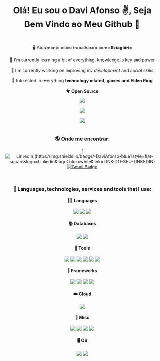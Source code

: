 <div align="center">
  <h1>Olá! Eu sou o Davi Afonso ✌️, Seja Bem Vindo ao Meu Github 🤙</h1>
  <br>
  <div>
    <!---->
     <p>
        🖥️ Atualmente estou trabalhando como<b> Estagiário</b><br><br>
        🌱 I'm currently learning a bit of everything, knowledge is key and power<br><br>
        🔭 I'm currently working on improving my <i>development</i> and <i>social skills</i><br><br>
        🤔 Interested in everything <b>technology related, games and Elden Ring</b><br><br>
        ❤️ <b>Open Source</b><br>
      </p>
    <!---->
    <a href="https://github.com/DaviAfonso88">
    <div>
      <img src="https://github-readme-stats.vercel.app/api?username=DaviAfonso88&show_icons=true&theme=radical&bg_color=22272E&border_radius=2.5rem&border_color=22272E">
      <br><br>
      <img src="https://github-readme-stats.vercel.app/api/top-langs?username=DaviAfonso88&layout=compact&show_icons=true&theme=radical&bg_color=22272E&border_radius=2.5rem&border_color=22272E">
    </div>
    <br>
    <img src="https://github-profile-trophy.vercel.app/?username=DaviAfonso88&row=1&theme=onestar&no-bg=true&no-frame=true">
  </div>
  </a>
  <br>
  <h3>🌎 Onde me encontrar:</h3>
  
 [![Linkedin:(https://img.shields.io/badge/-DaviAfonso-blue?style=flat-square&logo=Linkedin&logoColor=white&link=LINK-DO-SEU-LINKEDIN)](https://www.linkedin.com/in/davi-afonso-b98a87224/)
[![Gmail Badge](https://img.shields.io/badge/-luanvictorms@gmail.com-006bed?style=flat-square&logo=Gmail&logoColor=white&link=mailto:luanvictorms@gmail.com)](mailto:luanvictorms@gmail.com)

  <br>
  <h3>🚧 Languages, technologies, services and tools that I use:</h3>
  <h4>👨‍💻 Languages</h4>
  <img src="https://img.shields.io/badge/Dart-518FD1?style=for-the-badge&logo=dart&logoColor=white">
  <img src="https://img.shields.io/badge/TypeScript-007ACC?style=for-the-badge&logo=typescript&logoColor=white">
  <img src="https://img.shields.io/badge/Java-ED8B00?style=for-the-badge&logo=java&logoColor=white">
  <h4>📚 Databases</h4>
  <img src="https://img.shields.io/badge/PostgreSQL-316192?style=for-the-badge&logo=postgresql&logoColor=white">
  <img src="https://img.shields.io/badge/MySQL-00000F?style=for-the-badge&logo=mysql&logoColor=white">
  <h4>🔧 Tools</h4>
  <img src="https://camo.githubusercontent.com/214157e8f9b576ef28def2856afa2bc3c04657a20e9b4f3c58ae47c91e3718be/68747470733a2f2f696d672e736869656c64732e696f2f62616467652f5653436f64652d3030373864372e7376673f7374796c653d666f722d7468652d6261646765266c6f676f3d76697375616c2d73747564696f2d636f6465266c6f676f436f6c6f723d7768697465">
  <img src="https://img.shields.io/badge/Sass-CC6699?style=for-the-badge&logo=sass&logoColor=white">
  <img src="https://img.shields.io/badge/Node.js-43853D?style=for-the-badge&logo=node.js&logoColor=white">
  <img src="https://camo.githubusercontent.com/6b7f701cf0bea42833751b754688f1a27b6090fdf90bf2b226addff01be817f0/68747470733a2f2f696d672e736869656c64732e696f2f62616467652f646f636b65722d2532333064623765642e7376673f7374796c653d666f722d7468652d6261646765266c6f676f3d646f636b6572266c6f676f436f6c6f723d7768697465">
  <img src="https://camo.githubusercontent.com/20ff8ded288a2aa6c24bc6e47d138bf570e6729468875ffaa2bdd1dc0195abe4/68747470733a2f2f696d672e736869656c64732e696f2f62616467652f44617461677269702d77686974653f7374796c653d666f722d7468652d6261646765266c6f676f3d6461746167726970266c6f676f436f6c6f723d626c61636b">
  <img src="https://camo.githubusercontent.com/93ae318132d035a8c007ee1cb244f63a02d87cc0051dfa67323f5bfdc6b222d1/68747470733a2f2f696d672e736869656c64732e696f2f62616467652f496e736f6d6e69612d626c61636b3f7374796c653d666f722d7468652d6261646765266c6f676f3d696e736f6d6e6961266c6f676f436f6c6f723d353834394245">
  <h4>🧰 Frameworks</h4>
  <img src="https://img.shields.io/badge/Flutter-518FD1?style=for-the-badge&logo=flutter&logoColor=white">
  <img src="https://img.shields.io/badge/Express.js-404D59?style=for-the-badge">
  <img src="https://img.shields.io/badge/Vue.js-35495E?style=for-the-badge&logo=vue.js&logoColor=4FC08D">
  <img src="https://img.shields.io/badge/Angular-DD0031?style=for-the-badge&logo=angular&logoColor=white">
  <h4>☁️ Cloud</h4>
  <img src="https://img.shields.io/badge/Heroku-430098?style=for-the-badge&logo=heroku&logoColor=white">
  <h4>🧭 Misc</h4>
  <img src="https://camo.githubusercontent.com/46e44694ec7a20834156ecc84bc22d07041edc0de17202b343f2d99d43b4ba9b/68747470733a2f2f696d672e736869656c64732e696f2f62616467652f2d6d6f6368612d2532333844363734383f7374796c653d666f722d7468652d6261646765266c6f676f3d6d6f636861266c6f676f436f6c6f723d7768697465">
  <img src="https://img.shields.io/badge/Selenium-43B02A?style=for-the-badge&logo=Selenium&logoColor=white">
  <img src="https://img.shields.io/badge/eslint-3A33D1?style=for-the-badge&logo=eslint&logoColor=white">
  <img src="https://img.shields.io/badge/Git-F05032?style=for-the-badge&logo=git&logoColor=white">
  <h4>🖥️ OS</h4>
  <img src="https://img.shields.io/badge/Arch_Linux_|_Endeavour_OS-803DC0?style=for-the-badge&logo=arch-linux&logoColor=white">
  <img src="https://img.shields.io/badge/KDE-179AF3?style=for-the-badge&logo=Kde&logoColor=white">
</div>
<!--
**AlmirJNR/AlmirJNR** is a ✨ _special_ ✨ repository because its `README.md` (this file) appears on your GitHub profile.

Here are some ideas to get you started:

- 🔭 I’m currently working on ...
- 🌱 I’m currently learning ...
- 👯 I’m looking to collaborate on ...
- 🤔 I’m looking for help with ...
- 💬 Ask me about ...
- 📫 How to reach me: ...
- 😄 Pronouns: ...
- ⚡ Fun fact: ...
-->
